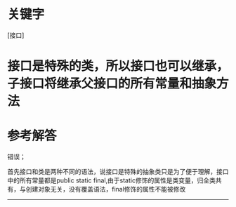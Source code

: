 # 关键字

\[接口\]

# 接口是特殊的类，所以接口也可以继承，子接口将继承父接口的所有常量和抽象方法

# 参考解答

错误；

首先接口和类是两种不同的语法，说接口是特殊的抽象类只是为了便于理解，接口中的所有常量都是public static final,由于static修饰的属性是类变量，归全类共有，与创建对象无关，没有覆盖语法，final修饰的属性不能被修改

---

